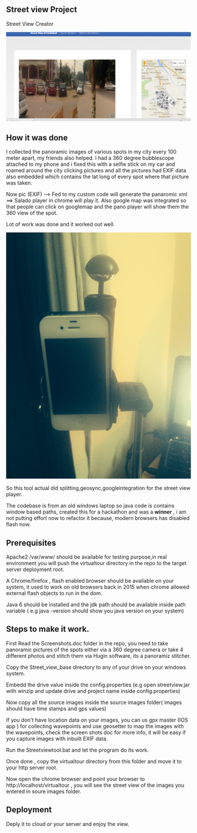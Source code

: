 ## Street view Project

Street View Creator 

![Front](https://github.com/bhishekarora/streetview/blob/master/Street_View_Base/virtualtour/images/streetview.PNG)

## How it was done

I collected the panoramic images of various spots in  my city every 100 meter apart, my friends also helped.
I had a 360 degree bubblescope attached to my phone and i fixed  this with a selfie stick on my car and roamed 
around the city clicking pictures and all the pictures had EXIF data also embedded which contains the lat long of 
every spot where that picture was taken.

Now  pic (EXIF) --> Fed to my custom code will generate the panaromic  xml ==> Salado player in chrome will play it.
Also google map was integrated so that people can click on googlemap and the pano player will show them the 360 view
of the spot.

Lot of work was done and it worked out well.

![My camera](https://github.com/bhishekarora/streetview/blob/master/Street_View_Base/virtualtour/images/bubblescope.jpg)

So this tool actual did  splitting,geosync,googleintegration for the street view player.

The codebase is from an old windows laptop so java code is contains window based paths, created this for a hackathon and was 
a **winner** , i am not putting effort now to refactor it because, modern browsers has disabled flash now.


## Prerequisites



Apache2 /var/www/ should be available for testing purpose,in real environment you will push the virtualtour directory in the repo to the target server deployment root.

A Chrome/firefox , flash enabled browser should be available on your system, it used to work on old browsers back in 2015 when chrome allowed external flash objects to run in the dom.

Java 6 should be installed and the jdk path should be available inside path variable ( e.g java -version should show you java version on your system)


## Steps to make it work.

First Read the Screenshots.doc folder in the repo, you need to take panoramic pictures of the spots either via a 360 degree
camera or take 4 different photos and stitch them via Hugin software, its a panoramiz stitcher.


Copy the Street_view_base directory to any of your drive on your windows system.

Embedd the drive value inside the config.properties (e.g open streetview.jar with winzip and update drive and project name inside config.properties)

Now copy all the source images inside the source images folder( images should have time stamps and gps values)

If you don't have location data on your images, you can us gpx master (IOS app ) for collecting wavepoints and use geosetter to map the images with the wavepoints, check the screen shots doc for more info, it will be easy if you capture images with inbuilt EXIF data.

Run the Streetviewtool.bat and let the program do its work.

Once done , copy the virtualtour directory from this folder and move it to your http server root.

Now open the chrome browser and point your browser to http://localhost/virtualtour , you will see the street view of the images you entered in soure images folder.

## Deployment

Deply it to cloud or your server and enjoy the view.



